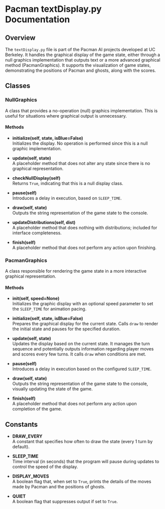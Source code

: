 # Pacman textDisplay.py Documentation

## Overview
The `textDisplay.py` file is part of the Pacman AI projects developed at UC Berkeley. It handles the graphical display of the game state, either through a null graphics implementation that outputs text or a more advanced graphical method (PacmanGraphics). It supports the visualization of game states, demonstrating the positions of Pacman and ghosts, along with the scores.

## Classes

### NullGraphics
A class that provides a no-operation (null) graphics implementation. This is useful for situations where graphical output is unnecessary.

#### Methods
- **initialize(self, state, isBlue=False)**  
  Initializes the display. No operation is performed since this is a null graphic implementation.

- **update(self, state)**  
  A placeholder method that does not alter any state since there is no graphical representation.

- **checkNullDisplay(self)**  
  Returns `True`, indicating that this is a null display class.

- **pause(self)**  
  Introduces a delay in execution, based on `SLEEP_TIME`.

- **draw(self, state)**  
  Outputs the string representation of the game state to the console.

- **updateDistributions(self, dist)**  
  A placeholder method that does nothing with distributions; included for interface completeness.

- **finish(self)**  
  A placeholder method that does not perform any action upon finishing.

### PacmanGraphics
A class responsible for rendering the game state in a more interactive graphical representation.

#### Methods
- **__init__(self, speed=None)**  
  Initializes the graphic display with an optional speed parameter to set the `SLEEP_TIME` for animation pacing.

- **initialize(self, state, isBlue=False)**  
  Prepares the graphical display for the current state. Calls `draw` to render the initial state and pauses for the specified duration.

- **update(self, state)**  
  Updates the display based on the current state. It manages the turn sequence and potentially outputs information regarding player moves and scores every few turns. It calls `draw` when conditions are met.

- **pause(self)**  
  Introduces a delay in execution based on the configured `SLEEP_TIME`.

- **draw(self, state)**  
  Outputs the string representation of the game state to the console, visually updating the state of the game.

- **finish(self)**  
  A placeholder method that does not perform any action upon completion of the game.

## Constants
- **DRAW_EVERY**  
  A constant that specifies how often to draw the state (every 1 turn by default).

- **SLEEP_TIME**  
  Time interval (in seconds) that the program will pause during updates to control the speed of the display.

- **DISPLAY_MOVES**  
  A boolean flag that, when set to `True`, prints the details of the moves made by Pacman and the positions of ghosts.

- **QUIET**  
  A boolean flag that suppresses output if set to `True`.